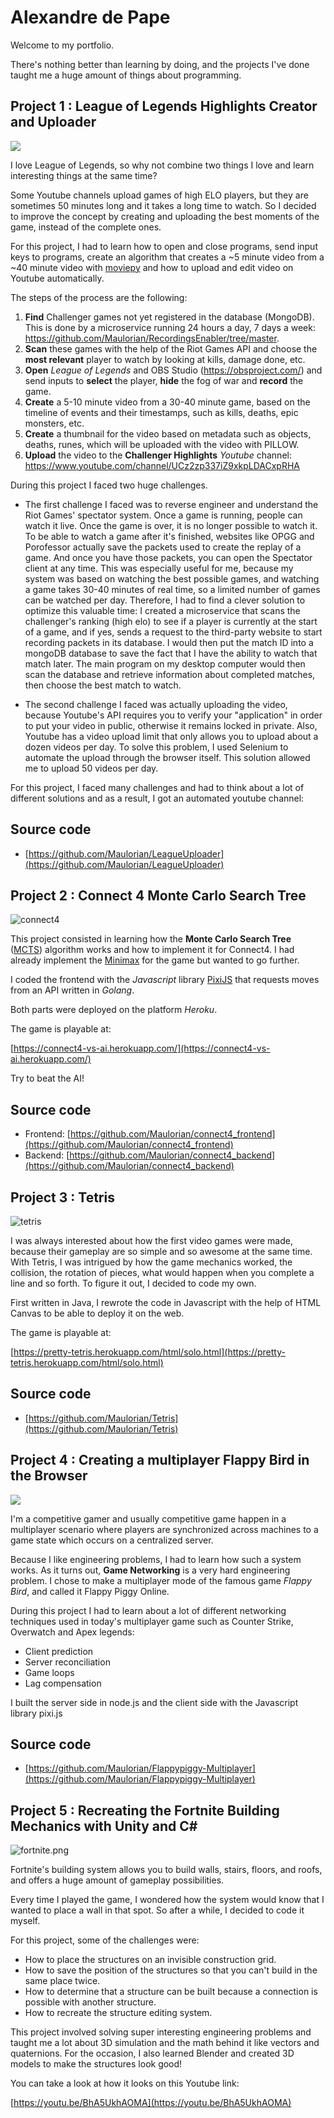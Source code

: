 # Alexandre de Pape

Welcome to my portfolio.

There's nothing better than learning by doing, and the projects I've done taught me a huge amount of things about programming.

## Project 1 : League of Legends Highlights Creator and Uploader

![](league.png)

I love League of Legends, so why not combine two things I love and learn interesting things at the same time?

Some Youtube channels upload games of high ELO players, but they are sometimes 50 minutes long and it takes a long time to watch. So I decided to improve the concept by creating and uploading the best moments of the game, instead of the complete ones.

For this project, I had to learn how to open and close programs, send input keys to programs, create an algorithm that creates a ~5 minute video from a ~40 minute video with [moviepy](https://zulko.github.io/moviepy/) and how to upload and edit video on Youtube automatically.

The steps of the process are the following:

1. **Find** Challenger games not yet registered in the database (MongoDB). This is done by a microservice running 24 hours a day, 7 days a week: https://github.com/Maulorian/RecordingsEnabler/tree/master.
2. **Scan** these games with the help of the Riot Games API and choose the **most relevant** player to watch by looking at kills, damage done, etc.
3. **Open** *League of Legends* and OBS Studio (https://obsproject.com/) and send inputs to **select** the player, **hide** the fog of war and **record** the game.
4. **Create** a 5-10 minute video from a 30-40 minute game, based on the timeline of events and their timestamps, such as kills, deaths, epic monsters, etc.
5. **Create** a thumbnail for the video based on metadata such as objects, deaths, runes, which will be uploaded with the video with PILLOW.
6. **Upload** the video to the **Challenger Highlights** *Youtube* channel: https://www.youtube.com/channel/UCz2zp337iZ9xkpLDACxpRHA


During this project I faced two huge challenges.

- The first challenge I faced was to reverse engineer and understand the Riot Games' spectator system. Once a game is running, people can watch it live. Once the game is over, it is no longer possible to watch it. To be able to watch a game after it's finished, websites like OPGG and Porofessor actually save the packets used to create the replay of a game. And once you have those packets, you can open the Spectator client at any time.
This was especially useful for me, because my system was based on watching the best possible games, and watching a game takes 30-40 minutes of real time, so a limited number of games can be watched per day.
Therefore, I had to find a clever solution to optimize this valuable time: I created a microservice that scans the challenger's ranking (high elo) to see if a player is currently at the start of a game, and if yes, sends a request to the third-party website to start recording packets in its database. I would then put the match ID into a mongoDB database to save the fact that I have the ability to watch that match later.
The main program on my desktop computer would then scan the database and retrieve information about completed matches, then choose the best match to watch.

- The second challenge I faced was actually uploading the video, because Youtube's API requires you to verify your "application" in order to put your video in public, otherwise it remains locked in private. Also, Youtube has a video upload limit that only allows you to upload about a dozen videos per day.
To solve this problem, I used Selenium to automate the upload through the browser itself. This solution allowed me to upload 50 videos per day.

For this project, I faced many challenges and had to think about a lot of different solutions and as a result, I got an automated youtube channel:



## Source code
- [https://github.com/Maulorian/LeagueUploader](https://github.com/Maulorian/LeagueUploader)

## Project 2 : Connect 4 Monte Carlo Search Tree

![connect4](connect4.png)

This project consisted in learning how the **Monte Carlo Search Tree** ([MCTS](https://www.wikiwand.com/en/Monte_Carlo_tree_search)) algorithm works and how to implement it for Connect4. I had already implement the [Minimax](https://www.wikiwand.com/en/Minimax) for the game but wanted to go further.

I coded the frontend with the _Javascript_ library [PixiJS](https://www.pixijs.com/) that requests moves from an API written in _Golang_.

Both parts were deployed on the platform _Heroku_.

The game is playable at:

[https://connect4-vs-ai.herokuapp.com/](https://connect4-vs-ai.herokuapp.com/)

Try to beat the AI!

## Source code
- Frontend: [https://github.com/Maulorian/connect4_frontend](https://github.com/Maulorian/connect4_frontend)
- Backend: [https://github.com/Maulorian/connect4_backend](https://github.com/Maulorian/connect4_backend)

## Project 3 : Tetris

![tetris](tetris.png)

I was always interested about how the first video games were made, because their gameplay are so simple and so awesome at the same time. With Tetris, I was intrigued by how the game mechanics worked, the collision, the rotation of pieces, what would happen when you complete a line and so forth. To figure it out, I decided to code my own.

First written in Java, I rewrote the code in Javascript with the help of HTML Canvas to be able to deploy it on the web.

The game is playable at:

[https://pretty-tetris.herokuapp.com/html/solo.html](https://pretty-tetris.herokuapp.com/html/solo.html)



## Source code
- [https://github.com/Maulorian/Tetris](https://github.com/Maulorian/Tetris)


## Project 4 : Creating a multiplayer Flappy Bird in the Browser

![](flappy_piggy.png)

I'm a competitive gamer and usually competitive game happen in a multiplayer scenario where players are synchronized across machines to a game state which occurs on a centralized server.

Because I like engineering problems, I had to learn how such a system works. As it turns out, **Game Networking** is a very hard engineering problem.
I chose to make a multiplayer mode of the famous game _Flappy Bird_, and called it Flappy Piggy Online.

During this project I had to learn about a lot of different networking techniques used in today's multiplayer game such as Counter Strike, Overwatch and Apex legends:
- Client prediction
- Server reconciliation
- Game loops
- Lag compensation

I built the server side in node.js and the client side with the Javascript library pixi.js



## Source code
- [https://github.com/Maulorian/Flappypiggy-Multiplayer](https://github.com/Maulorian/Flappypiggy-Multiplayer)

## Project 5 : Recreating the Fortnite Building Mechanics with Unity and C#

![fortnite.png](fortnite.png)

Fortnite's building system allows you to build walls, stairs, floors, and roofs, and offers a huge amount of gameplay possibilities.

Every time I played the game, I wondered how the system would know that I wanted to place a wall in that spot. So after a while, I decided to code it myself.

For this project, some of the challenges were:
- How to place the structures on an invisible construction grid.
- How to save the position of the structures so that you can't build in the same place twice.
- How to determine that a structure can be built because a connection is possible with another structure.
- How to recreate the structure editing system.

This project involved solving super interesting engineering problems and taught me a lot about 3D simulation and the math behind it like vectors and quaternions.
For the occasion, I also learned Blender and created 3D models to make the structures look good!

You can take a look at how it looks on this Youtube link:

[https://youtu.be/BhA5UkhAOMA](https://youtu.be/BhA5UkhAOMA)

